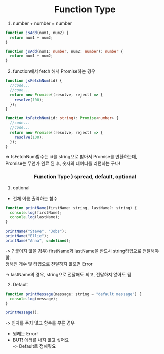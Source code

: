 <h1 align="center">
Function Type
</h1>

1. number + number = number

```js
function jsAdd(num1, num2) {
  return num1 + num2;
}
```

```ts
function jsAdd(num1: number, num2: number): number {
  return num1 + num2;
}
```

2. function에서 fetch 해서 Promise하는 경우

```js
function jsFetchNum(id) {
  //code...
  //code...
  return new Promise((resolve, reject) => {
    resolve(100);
  });
}
```

```ts
function tsFetchNum(id: string): Promise<number> {
  //code...
  //code...
  return new Promise((resolve, reject) => {
    resolve(100);
  });
}
```

=> tsFetchNum함수는 id를 string으로 받아서 Promise를 반환하는데, <br>
Promise는 무언가 완료 된 후, 숫자의 데이터를 리턴하는 구나!

<h3 align="center">
Function Type ) spread, default, optional
</h3>

1. optional

- 전체 이름 출력하는 함수

```jsx
function printName(firstName: string, lastName?: string) {
  console.log(firstName);
  console.log(lastName);
}

printName("Steve", "Jobs");
printName("Ellie");
printName("Anna", undefined);
```

-> ? 붙이지 않을 경우) firstName과 lastName을 반드시 string타입으로 전달해야 함. <br>
정해진 개수 및 타입으로 전달하지 않으면 Error

-> lastName의 경우, string으로 전달해도 되고, 전달하지 않아도 됨

2. Default

```jsx
function printMessage(message: string = "default message") {
  console.log(message);
}

printMessage();
```

-> 인자를 주지 않고 함수를 부른 경우

- 원래는 Error!
- BUT! 에러를 내지 않고 싶어요 <br>
  -> Default로 정해줘요
